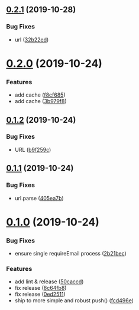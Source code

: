 ## [0.2.1](https://github.com/searchfe/gulp-deploy-http-push/compare/v0.2.0...v0.2.1) (2019-10-28)


### Bug Fixes

* url ([32b22ed](https://github.com/searchfe/gulp-deploy-http-push/commit/32b22eddcd3df4619f3782fd7808217566823c43))

# [0.2.0](https://github.com/searchfe/gulp-deploy-http-push/compare/v0.1.2...v0.2.0) (2019-10-24)


### Features

* add cache ([f8cf685](https://github.com/searchfe/gulp-deploy-http-push/commit/f8cf685e22aa579fa71153d6df847747bc501c76))
* add cache ([3b979f8](https://github.com/searchfe/gulp-deploy-http-push/commit/3b979f89e1e95d20b2bff9fc9f19c46c6165b86e))

## [0.1.2](https://github.com/searchfe/gulp-deploy-http-push/compare/v0.1.1...v0.1.2) (2019-10-24)


### Bug Fixes

* URL ([b9f259c](https://github.com/searchfe/gulp-deploy-http-push/commit/b9f259cb3b0d7a26c23319e5fe48a95ff82dbb78))

## [0.1.1](https://github.com/searchfe/gulp-deploy-http-push/compare/v0.1.0...v0.1.1) (2019-10-24)


### Bug Fixes

* url.parse ([405ea7b](https://github.com/searchfe/gulp-deploy-http-push/commit/405ea7bd2fa82817252b111f8c01963d6e3e1cd2))

# [0.1.0](https://github.com/searchfe/gulp-deploy-http-push/compare/v0.0.2...v0.1.0) (2019-10-24)


### Bug Fixes

* ensure single requireEmail process ([2b21bec](https://github.com/searchfe/gulp-deploy-http-push/commit/2b21becd12ced32085d3b05bbe112bc61d024c44))


### Features

* add lint & release ([50caccd](https://github.com/searchfe/gulp-deploy-http-push/commit/50caccd2bc7993bfd0627d45417ac8c4e58d0c8d))
* fix release ([8c64fb8](https://github.com/searchfe/gulp-deploy-http-push/commit/8c64fb86a65b6aaaac4dbfdcd4d464893c026a64))
* fix release ([0ed2511](https://github.com/searchfe/gulp-deploy-http-push/commit/0ed2511ddd9a592af54b928cb63dce0864d385ba))
* ship to more simple and robust push() ([fcd496e](https://github.com/searchfe/gulp-deploy-http-push/commit/fcd496ec85095d49e0180930c23060f3e5e79c2e))

